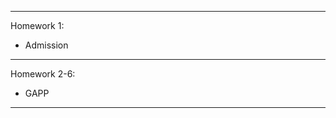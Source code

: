 --------------------------------------------------------------------------------
Homework 1:

* Admission

--------------------------------------------------------------------------------
Homework 2-6:

* GAPP

--------------------------------------------------------------------------------
